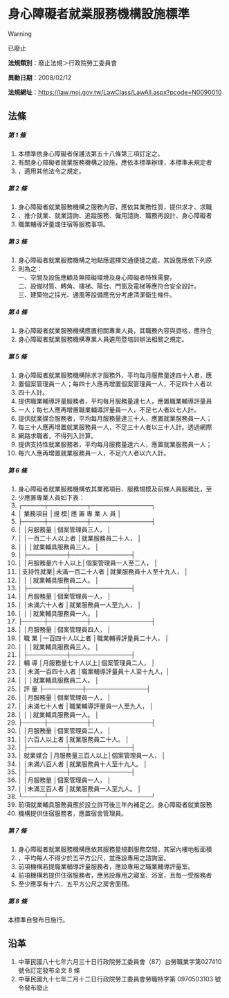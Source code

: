 # 身心障礙者就業服務機構設施標準


> [!WARNING]
> 已廢止


**法規類別**：廢止法規＞行政院勞工委員會

**異動日期**：2008/02/12  

**法規網址**：https://law.moj.gov.tw/LawClass/LawAll.aspx?pcode=N0090010



## 法條
##### 第 1 條
1. 本標準依身心障礙者保護法第五十八條第三項訂定之。
1. 有關身心障礙者就業服務機構之設施，應依本標準辦理，本標準未規定者
1. ，適用其他法令之規定。

##### 第 2 條
1. 身心障礙者就業服務機構之服務內容，應依其業務性質，提供求才、求職
1. 、推介就業、就業諮詢、追蹤服務、僱用諮詢、職務再設計、身心障礙者
1. 職業輔導評量或住宿等服務事項。

##### 第 3 條
1. 身心障礙者就業服務機構之地點應選擇交通便捷之處，其設施應依下列原
1. 則為之：  
一、空間及設施應顧及無障礙環境及身心障礙者特殊需要。  
二、設備材質、轉角、樓梯、陽台、門窗及電梯等應符合安全設計。  
三、建築物之採光、通風等設備應充分考慮清潔衛生條件。

##### 第 4 條
1. 身心障礙者就業服務機構應置相關專業人員，其職務內容與資格，應符合
1. 身心障礙者就業服務機構專業人員遴用暨培訓辦法相關之規定。

##### 第 5 條
1. 身心障礙者就業服務機構除求才服務外，平均每月服務量達四十人者，應
1. 置個案管理員一人；每四十人應再增置個案管理員一人，不足四十人者以
1. 四十人計。
1. 提供職業輔導評量服務者，平均每月服務量達七人，應置職業輔導評量員
1. 一人；每七人應再增置職業輔導評量員一人，不足七人者以七人計。
1. 提供就業媒合服務者，平均每月服務量達三十人，應置就業服務員一人；
1. 每三十人應再增置就業服務員一人，不足三十人者以三十人計。透過網際
1. 網路求職者，不得列入計算。
1. 提供支持性就業服務者，平均每月服務量達六人，應置就業服務員一人；
1. 每六人應再增置就業服務員一人，不足六人者以六人計。

##### 第 6 條
1. 身心障礙者就業服務機構依其業務項目、服務規模及前條人員服務比，至
1. 少應置專業人員如下表：
1. ┌─────┬─────────┬──────────────┐
1. │ 業務項目 │規              模│應   置   專   業   人   員 │
1. ├─────┼─────────┼──────────────┤
1. │          │月服務量          │個案管理員三人，            │
1. │          │一百二十人以上者  │就業服務員二十人，          │
1. │          │                  │就業輔具服務員三人。        │
1. │          ├─────────┼──────────────┤
1. │          │月服務量六十人以上│個案管理員一人至二人，      │
1. │支持性就業│未滿一百二十人者  │就業服務員十人至十九人，    │
1. │          │                  │就業輔具服務員二人。        │
1. │          ├─────────┼──────────────┤
1. │          │月服務量          │個案管理員一人，            │
1. │          │未滿六十人者      │就業服務員一人至九人，      │
1. │          │                  │就業輔具服務員一人。        │
1. ├─────┼─────────┼──────────────┤
1. │          │月服務量          │個案管理員四人，            │
1. │  職  業  │一百四十人以上者  │職業輔導評量員二十人，      │
1. │          │                  │就業輔具服務員三人。        │
1. │          ├─────────┼──────────────┤
1. │  輔  導  │月服務量七十人以上│個案管理員二人，            │
1. │          │未滿一百四十人者  │職業輔導評量員十人至十九人，│
1. │          │                  │就業輔具服務員二人。        │
1. │  評  量  ├─────────┼──────────────┤
1. │          │月服務量          │個案管理員一人，            │
1. │          │未滿七十人者      │職業輔導評量員一人至九人，  │
1. │          │                  │就業輔具服務員一人。        │
1. ├─────┼─────────┼──────────────┤
1. │          │月服務量          │個案管理員二人，            │
1. │          │六百人以上者      │就業服務員二十人。          │
1. │          ├─────────┼──────────────┤
1. │ 就業媒合 │月服務量三百人以上│個案管理員一人，            │
1. │          │未滿六百人者      │就業服務員十人至十九人。    │
1. │          ├─────────┼──────────────┤
1. │          │月服務量          │個案管理員一人，            │
1. │          │未滿三百人者      │就業服務員一人至九人。      │
1. └─────┴─────────┴──────────────┘
1. 前項就業輔具服務員應於設立許可後三年內補足之。身心障礙者就業服務
1. 機構提供住宿服務者，應置宿舍管理員。

##### 第 7 條
1. 身心障礙者就業服務機構應依其服務量規劃服務空間，其室內樓地板面積
1. ，平均每人不得少於五平方公尺，並應設專用之諮詢室。
1. 前項機構若提職業輔導評量服務者，應設專用之職業輔導評量室。
1. 前項機構若提供住宿服務者，應另設專用之寢室、浴室，且每一受服務者
1. 至少應享有十六．五平方公尺之房舍面積。

##### 第 8 條
本標準自發布日施行。

## 沿革
1. 中華民國八十七年六月三十日行政院勞工委員會（87）台勞職業字第027410  號令訂定發布全文 8  條
1. 中華民國九十七年二月十二日行政院勞工委員會勞職特字第 0970503103 號令發布廢止                                                

